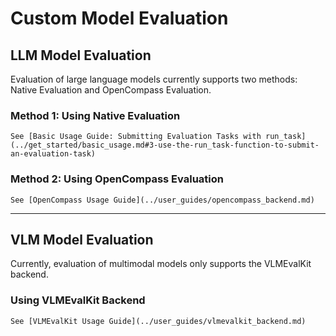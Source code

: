 # Custom Model Evaluation

## LLM Model Evaluation
Evaluation of large language models currently supports two methods: Native Evaluation and OpenCompass Evaluation.

### Method 1: Using Native Evaluation
```{seealso}
See [Basic Usage Guide: Submitting Evaluation Tasks with run_task](../get_started/basic_usage.md#3-use-the-run_task-function-to-submit-an-evaluation-task)
```

### Method 2: Using OpenCompass Evaluation
```{seealso}
See [OpenCompass Usage Guide](../user_guides/opencompass_backend.md)
```
-----
## VLM Model Evaluation
Currently, evaluation of multimodal models only supports the VLMEvalKit backend.

### Using VLMEvalKit Backend
```{seealso}
See [VLMEvalKit Usage Guide](../user_guides/vlmevalkit_backend.md)
```
